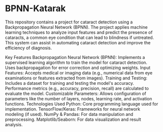 # BPNN-Katarak
This repository contains a project for cataract detection using a Backpropagation Neural Network (BPNN). The project applies machine learning techniques to analyze input features and predict the presence of cataracts, a common eye condition that can lead to blindness if untreated. This system can assist in automating cataract detection and improve the efficiency of diagnosis.

Key Features
Backpropagation Neural Network (BPNN):
Implements a supervised learning algorithm to train the model for cataract detection.
Uses backpropagation for error correction and optimizing weights.
Input Features:
Accepts medical or imaging data (e.g., numerical data from eye examinations or features extracted from images).
Training and Testing:
Includes a dataset for training and testing the model's accuracy.
Performance metrics (e.g., accuracy, precision, recall) are calculated to evaluate the model.
Customizable Parameters:
Allows configuration of parameters like the number of layers, nodes, learning rate, and activation functions.
Technologies Used
Python: Core programming language used for implementation.
TensorFlow/Keras: Frameworks for neural network modeling (if used).
NumPy & Pandas: For data manipulation and preprocessing.
Matplotlib/Seaborn: For data visualization and result analysis.
